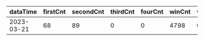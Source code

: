 |dataTime|firstCnt|secondCnt|thirdCnt|fourCnt|winCnt|vrate|wrate|
|-|-|-|-|-|-|-|-|
|2023-03-21|68|89|0|0|4798|0%|0%|